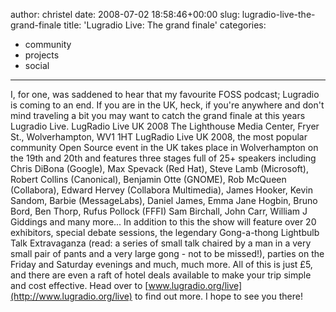 author: christel
date: 2008-07-02 18:58:46+00:00
slug: lugradio-live-the-grand-finale
title: 'Lugradio Live: The grand finale'
categories:
- community
- projects
- social
---

I, for one, was saddened to hear that my favourite FOSS podcast; Lugradio is coming to an end. If you are in the UK, heck, if you're anywhere and don't mind traveling a bit you may want to catch the grand finale at this years Lugradio Live.
LugRadio Live UK 2008
The Lighthouse Media Center, Fryer St., Wolverhampton, WV1 1HT
LugRadio Live UK 2008, the most popular community Open Source event in the UK takes place in Wolverhampton on the 19th and 20th and features three stages full of 25+ speakers including Chris DiBona (Google), Max Spevack (Red Hat), Steve Lamb (Microsoft), Robert Collins (Canonical),
Benjamin Otte (GNOME), Rob McQueen (Collabora), Edward Hervey (Collabora Multimedia), James Hooker, Kevin Sandom, Barbie (MessageLabs), Daniel James, Emma Jane Hogbin, Bruno Bord, Ben Thorp, Rufus Pollock (FFFI) Sam Birchall, John Carr, William J Giddings and many more...
In addition to this the show will feature over 20 exhibitors, special debate sessions, the legendary Gong-a-thong Lightbulb Talk Extravaganza (read: a series of small talk chaired by a man in a very small pair of pants and a very large gong - not to be missed!), parties on the Friday and Saturday evenings and much, much more.
All of this is just £5, and there are even a raft of hotel deals
available to make your trip simple and cost effective. Head over to [www.lugradio.org/live](http://www.lugradio.org/live) to find out more.
I hope to see you there!
